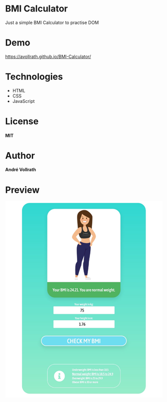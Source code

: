 # BMI Calculator
Just a simple BMI Calculator to practise DOM

# Demo

https://avollrath.github.io/BMI-Calculator/

# Technologies

- HTML
- CSS
- JavaScript

# License

#### MIT

# Author

#### André Vollrath

# Preview 

![](preview.jpg)